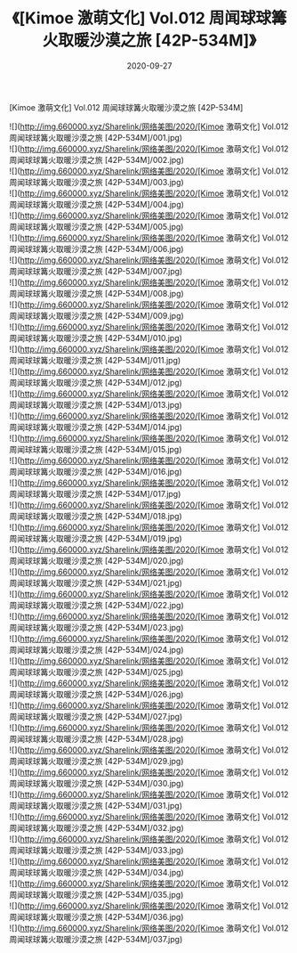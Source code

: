﻿---
layout: post
title:  《[Kimoe 激萌文化] Vol.012 周闻球球篝火取暖沙漠之旅 [42P-534M]》
date:   2020-09-27
img: http://img.660000.xyz/Sharelink/网络美图/2020/[Kimoe 激萌文化] Vol.012 周闻球球篝火取暖沙漠之旅 [42P-534M]/000.jpg
categories: [美女, 清纯, 唯美]
---

[Kimoe 激萌文化] Vol.012 周闻球球篝火取暖沙漠之旅 [42P-534M]

  ![](http://img.660000.xyz/Sharelink/网络美图/2020/[Kimoe 激萌文化] Vol.012 周闻球球篝火取暖沙漠之旅 [42P-534M]/001.jpg) <br> ![](http://img.660000.xyz/Sharelink/网络美图/2020/[Kimoe 激萌文化] Vol.012 周闻球球篝火取暖沙漠之旅 [42P-534M]/002.jpg) <br> ![](http://img.660000.xyz/Sharelink/网络美图/2020/[Kimoe 激萌文化] Vol.012 周闻球球篝火取暖沙漠之旅 [42P-534M]/003.jpg) <br> ![](http://img.660000.xyz/Sharelink/网络美图/2020/[Kimoe 激萌文化] Vol.012 周闻球球篝火取暖沙漠之旅 [42P-534M]/004.jpg) <br> ![](http://img.660000.xyz/Sharelink/网络美图/2020/[Kimoe 激萌文化] Vol.012 周闻球球篝火取暖沙漠之旅 [42P-534M]/005.jpg) <br> ![](http://img.660000.xyz/Sharelink/网络美图/2020/[Kimoe 激萌文化] Vol.012 周闻球球篝火取暖沙漠之旅 [42P-534M]/006.jpg) <br> ![](http://img.660000.xyz/Sharelink/网络美图/2020/[Kimoe 激萌文化] Vol.012 周闻球球篝火取暖沙漠之旅 [42P-534M]/007.jpg) <br> ![](http://img.660000.xyz/Sharelink/网络美图/2020/[Kimoe 激萌文化] Vol.012 周闻球球篝火取暖沙漠之旅 [42P-534M]/008.jpg) <br> ![](http://img.660000.xyz/Sharelink/网络美图/2020/[Kimoe 激萌文化] Vol.012 周闻球球篝火取暖沙漠之旅 [42P-534M]/009.jpg) <br> ![](http://img.660000.xyz/Sharelink/网络美图/2020/[Kimoe 激萌文化] Vol.012 周闻球球篝火取暖沙漠之旅 [42P-534M]/010.jpg) <br> ![](http://img.660000.xyz/Sharelink/网络美图/2020/[Kimoe 激萌文化] Vol.012 周闻球球篝火取暖沙漠之旅 [42P-534M]/011.jpg) <br> ![](http://img.660000.xyz/Sharelink/网络美图/2020/[Kimoe 激萌文化] Vol.012 周闻球球篝火取暖沙漠之旅 [42P-534M]/012.jpg) <br> ![](http://img.660000.xyz/Sharelink/网络美图/2020/[Kimoe 激萌文化] Vol.012 周闻球球篝火取暖沙漠之旅 [42P-534M]/013.jpg) <br> ![](http://img.660000.xyz/Sharelink/网络美图/2020/[Kimoe 激萌文化] Vol.012 周闻球球篝火取暖沙漠之旅 [42P-534M]/014.jpg) <br> ![](http://img.660000.xyz/Sharelink/网络美图/2020/[Kimoe 激萌文化] Vol.012 周闻球球篝火取暖沙漠之旅 [42P-534M]/015.jpg) <br> ![](http://img.660000.xyz/Sharelink/网络美图/2020/[Kimoe 激萌文化] Vol.012 周闻球球篝火取暖沙漠之旅 [42P-534M]/016.jpg) <br> ![](http://img.660000.xyz/Sharelink/网络美图/2020/[Kimoe 激萌文化] Vol.012 周闻球球篝火取暖沙漠之旅 [42P-534M]/017.jpg) <br> ![](http://img.660000.xyz/Sharelink/网络美图/2020/[Kimoe 激萌文化] Vol.012 周闻球球篝火取暖沙漠之旅 [42P-534M]/018.jpg) <br> ![](http://img.660000.xyz/Sharelink/网络美图/2020/[Kimoe 激萌文化] Vol.012 周闻球球篝火取暖沙漠之旅 [42P-534M]/019.jpg) <br> ![](http://img.660000.xyz/Sharelink/网络美图/2020/[Kimoe 激萌文化] Vol.012 周闻球球篝火取暖沙漠之旅 [42P-534M]/020.jpg) <br> ![](http://img.660000.xyz/Sharelink/网络美图/2020/[Kimoe 激萌文化] Vol.012 周闻球球篝火取暖沙漠之旅 [42P-534M]/021.jpg) <br> ![](http://img.660000.xyz/Sharelink/网络美图/2020/[Kimoe 激萌文化] Vol.012 周闻球球篝火取暖沙漠之旅 [42P-534M]/022.jpg) <br> ![](http://img.660000.xyz/Sharelink/网络美图/2020/[Kimoe 激萌文化] Vol.012 周闻球球篝火取暖沙漠之旅 [42P-534M]/023.jpg) <br> ![](http://img.660000.xyz/Sharelink/网络美图/2020/[Kimoe 激萌文化] Vol.012 周闻球球篝火取暖沙漠之旅 [42P-534M]/024.jpg) <br> ![](http://img.660000.xyz/Sharelink/网络美图/2020/[Kimoe 激萌文化] Vol.012 周闻球球篝火取暖沙漠之旅 [42P-534M]/025.jpg) <br> ![](http://img.660000.xyz/Sharelink/网络美图/2020/[Kimoe 激萌文化] Vol.012 周闻球球篝火取暖沙漠之旅 [42P-534M]/026.jpg) <br> ![](http://img.660000.xyz/Sharelink/网络美图/2020/[Kimoe 激萌文化] Vol.012 周闻球球篝火取暖沙漠之旅 [42P-534M]/027.jpg) <br> ![](http://img.660000.xyz/Sharelink/网络美图/2020/[Kimoe 激萌文化] Vol.012 周闻球球篝火取暖沙漠之旅 [42P-534M]/028.jpg) <br> ![](http://img.660000.xyz/Sharelink/网络美图/2020/[Kimoe 激萌文化] Vol.012 周闻球球篝火取暖沙漠之旅 [42P-534M]/029.jpg) <br> ![](http://img.660000.xyz/Sharelink/网络美图/2020/[Kimoe 激萌文化] Vol.012 周闻球球篝火取暖沙漠之旅 [42P-534M]/030.jpg) <br> ![](http://img.660000.xyz/Sharelink/网络美图/2020/[Kimoe 激萌文化] Vol.012 周闻球球篝火取暖沙漠之旅 [42P-534M]/031.jpg) <br> ![](http://img.660000.xyz/Sharelink/网络美图/2020/[Kimoe 激萌文化] Vol.012 周闻球球篝火取暖沙漠之旅 [42P-534M]/032.jpg) <br> ![](http://img.660000.xyz/Sharelink/网络美图/2020/[Kimoe 激萌文化] Vol.012 周闻球球篝火取暖沙漠之旅 [42P-534M]/033.jpg) <br> ![](http://img.660000.xyz/Sharelink/网络美图/2020/[Kimoe 激萌文化] Vol.012 周闻球球篝火取暖沙漠之旅 [42P-534M]/034.jpg) <br> ![](http://img.660000.xyz/Sharelink/网络美图/2020/[Kimoe 激萌文化] Vol.012 周闻球球篝火取暖沙漠之旅 [42P-534M]/035.jpg) <br> ![](http://img.660000.xyz/Sharelink/网络美图/2020/[Kimoe 激萌文化] Vol.012 周闻球球篝火取暖沙漠之旅 [42P-534M]/036.jpg) <br> ![](http://img.660000.xyz/Sharelink/网络美图/2020/[Kimoe 激萌文化] Vol.012 周闻球球篝火取暖沙漠之旅 [42P-534M]/037.jpg) <br>